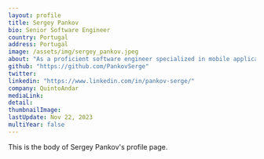 ```yaml
---
layout: profile
title: Sergey Pankov
bio: Senior Software Engineer
country: Portugal
address: Portugal
image: /assets/img/sergey_pankov.jpeg
about: "As a proficient software engineer specialized in mobile application development with over 10 years of experience, I possess a strong expertise in all stages of product life-cycle development, from ideation to delivery, and have consistently delivered quality products that meet or exceed clients expectations."
github: "https://github.com/PankovSerge"
twitter:
linkedin: "https://www.linkedin.com/in/pankov-serge/"
company: QuintoAndar
mediaLink:
detail: 
thumbnailImage:
lastUpdate: Nov 22, 2023
multiYear: false
---
```


This is the body of Sergey Pankov's profile page.
